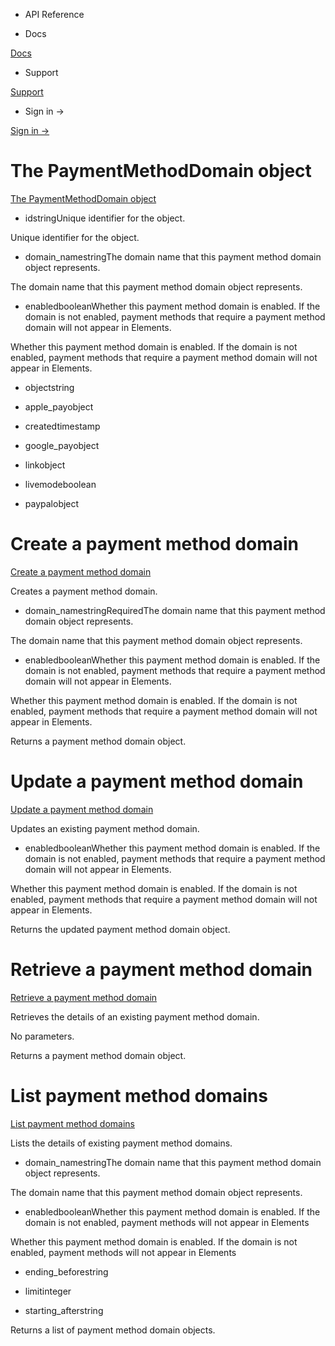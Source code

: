- API Reference

- Docs

[Docs](/)

- Support

[Support](https://support.stripe.com)

- Sign in →

[Sign in →](https://dashboard.stripe.com/login)

# The PaymentMethodDomain object

[The PaymentMethodDomain object](/api/payment_method_domains/object)

- idstringUnique identifier for the object.

Unique identifier for the object.

- domain_namestringThe domain name that this payment method domain object represents.

The domain name that this payment method domain object represents.

- enabledbooleanWhether this payment method domain is enabled. If the domain is not enabled, payment methods that require a payment method domain will not appear in Elements.

Whether this payment method domain is enabled. If the domain is not enabled, payment methods that require a payment method domain will not appear in Elements.

- objectstring

- apple_payobject

- createdtimestamp

- google_payobject

- linkobject

- livemodeboolean

- paypalobject

# Create a payment method domain

[Create a payment method domain](/api/payment_method_domains/create)

Creates a payment method domain.

- domain_namestringRequiredThe domain name that this payment method domain object represents.

The domain name that this payment method domain object represents.

- enabledbooleanWhether this payment method domain is enabled. If the domain is not enabled, payment methods that require a payment method domain will not appear in Elements.

Whether this payment method domain is enabled. If the domain is not enabled, payment methods that require a payment method domain will not appear in Elements.

Returns a payment method domain object.

# Update a payment method domain

[Update a payment method domain](/api/payment_method_domains/update)

Updates an existing payment method domain.

- enabledbooleanWhether this payment method domain is enabled. If the domain is not enabled, payment methods that require a payment method domain will not appear in Elements.

Whether this payment method domain is enabled. If the domain is not enabled, payment methods that require a payment method domain will not appear in Elements.

Returns the updated payment method domain object.

# Retrieve a payment method domain

[Retrieve a payment method domain](/api/payment_method_domains/retrieve)

Retrieves the details of an existing payment method domain.

No parameters.

Returns a payment method domain object.

# List payment method domains

[List payment method domains](/api/payment_method_domains/list)

Lists the details of existing payment method domains.

- domain_namestringThe domain name that this payment method domain object represents.

The domain name that this payment method domain object represents.

- enabledbooleanWhether this payment method domain is enabled. If the domain is not enabled, payment methods will not appear in Elements

Whether this payment method domain is enabled. If the domain is not enabled, payment methods will not appear in Elements

- ending_beforestring

- limitinteger

- starting_afterstring

Returns a list of payment method domain objects.
